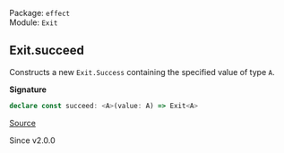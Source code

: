 Package: `effect`<br />
Module: `Exit`<br />

## Exit.succeed

Constructs a new `Exit.Success` containing the specified value of type `A`.

**Signature**

```ts
declare const succeed: <A>(value: A) => Exit<A>
```

[Source](https://github.com/Effect-TS/effect/tree/main/packages/effect/src/Exit.ts#L359)

Since v2.0.0